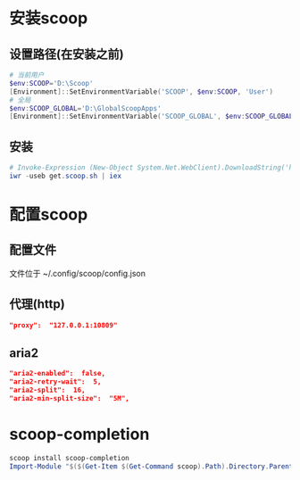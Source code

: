 # 安装scoop
## 设置路径(在安装之前)
```ps1
# 当前用户
$env:SCOOP='D:\Scoop'
[Environment]::SetEnvironmentVariable('SCOOP', $env:SCOOP, 'User')
# 全局
$env:SCOOP_GLOBAL='D:\GlobalScoopApps'
[Environment]::SetEnvironmentVariable('SCOOP_GLOBAL', $env:SCOOP_GLOBAL, 'Machine')
```
## 安装
```ps1
# Invoke-Expression (New-Object System.Net.WebClient).DownloadString('https://get.scoop.sh')
iwr -useb get.scoop.sh | iex
```

# 配置scoop
## 配置文件
文件位于 ~/.config/scoop/config.json
## 代理(http)
```json
"proxy":  "127.0.0.1:10809"
```
## aria2
```json
"aria2-enabled":  false,
"aria2-retry-wait":  5,
"aria2-split":  16,
"aria2-min-split-size":  "5M",
```

# scoop-completion
```ps1
scoop install scoop-completion
Import-Module "$($(Get-Item $(Get-Command scoop).Path).Directory.Parent.FullName)\modules\scoop-completion"
```